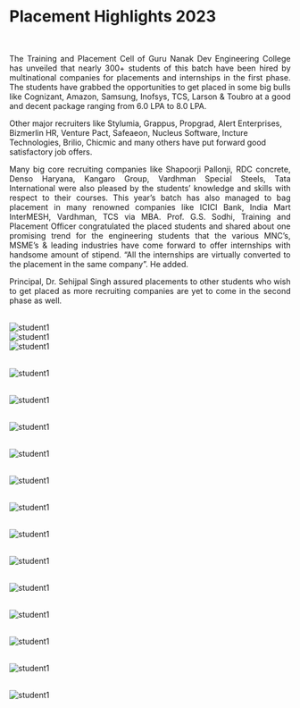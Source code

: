 # Placement Highlights 2023

<br />

<p align="justify">
The Training and Placement Cell of Guru Nanak Dev Engineering College has unveiled that nearly 300+ students of this batch have been hired by multinational companies for placements and internships in the first phase. The students have grabbed the opportunities to get placed in some big bulls like Cognizant, Amazon, Samsung, Inofsys, TCS, Larson & Toubro at a good and decent package ranging from 6.0 LPA to 8.0 LPA.
</p>

<p align="justify">

Other major recruiters like Stylumia, Grappus, Propgrad, Alert Enterprises, Bizmerlin HR, Venture Pact, Safeaeon, Nucleus Software, Incture Technologies, Brilio, Chicmic and many others have put forward good satisfactory job offers.

</p>

<p align="justify">
Many big core recruiting companies like Shapoorji Pallonji, RDC concrete, Denso Haryana, Kangaro Group, Vardhman Special Steels, Tata International were also pleased by the students’ knowledge and skills with respect to their courses.  
This year’s batch has also managed to bag placement in many renowned companies like ICICI Bank, India Mart InterMESH, Vardhman, TCS via MBA. Prof. G.S. Sodhi, Training and Placement Officer congratulated the placed students and shared about one promising trend for the engineering students that the various MNC’s, MSME’s & leading industries have come forward to offer internships with handsome amount of stipend. “All the internships are virtually converted to the placement in the same company”. He added.

</p >

<p align = justify>
Principal, Dr. Sehijpal Singh assured placements to other students who wish to get placed as more recruiting companies are yet to come in the second phase as well.

</p>
<p align="justify">

</p>

\
![student1](Images/placed_students_2023/mzs.jpg)
\
![student1](Images/placed_students_2023/microsoft.jpg)
\
![student1](Images/placed_students_2023/schneider_electric.jpg)

\
![student1](Images/placed_students_2023/tcs_ninja.jpg)

\
![student1](Images/placed_students_2023/nucleus_software.jpg)

\
![student1](Images/placed_students_2023/venture_pact.jpg)

\
![student1](Images/placed_students_2023/kgoc.jpg)

\
![student1](Images/placed_students_2023/rdc_concrete.jpg)

\
![student1](Images/placed_students_2023/shapooriji_pallonji.jpg)

\
![student1](Images/placed_students_2023/incture_technologies.jpg)

\
![student1](Images/placed_students_2023/brillo.jpg)

\
![student1](Images/placed_students_2023/argusoft.jpg)

\
![student1](Images/placed_students_2023/alert_enterprise.jpg)

\
![student1](Images/placed_students_2023/chic_mic.jpg)

\
![student1](Images/placed_students_2023/safeaeon.jpg)

\
![student1](Images/placed_students_2023/bizmerlin_hr.jpg)
